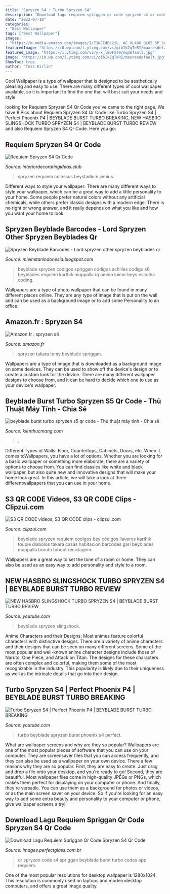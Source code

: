 ```yaml
---
title: "Spryzen S4 : Turbo Spryzen S4"
description: "Download lagu requiem spriggan qr code spryzen s4 qr code"
date: "2022-07-10"
categories:
- "Best Wallpaper"
tags: ["Best Wallpaper"]
images:
- "https://m.media-amazon.com/images/I/71NJIdBc2iL._AC_UL480_QL65_SP_SAME_DOMAIN_ASSETS_257061_.jpg"
featuredImage: "https://i0.wp.com/i.ytimg.com/vi/qibIkZqTeRI/maxresdefault.jpg"
featured_image: "https://i.ytimg.com/vi/y-x_lEQFmT0/mqdefault.jpg"
image: "https://i0.wp.com/i.ytimg.com/vi/qibIkZqTeRI/maxresdefault.jpg"
ShowToc: true
author: "Tess Kirlin"
---
```



Cool Wallpaper is a type of wallpaper that is designed to be aesthetically pleasing and easy to use. There are many different types of cool wallpaper available, so it is important to find the one that will best suit your needs and style.

	

		
looking for Requiem Spryzen S4 Qr Code you've came to the right page. We have 8 Pics about Requiem Spryzen S4 Qr Code like Turbo Spryzen S4 | Perfect Phoenix P4 | BEYBLADE BURST TURBO BREAKING, NEW HASBRO SLINGSHOCK TURBO SPRYZEN S4 | BEYBLADE BURST TURBO REVIEW and also Requiem Spryzen S4 Qr Code. Here you go:
		
    
## Requiem Spryzen S4 Qr Code

<img loading=lazy src="https://i0.wp.com/i.ytimg.com/vi/qibIkZqTeRI/maxresdefault.jpg" onerror="this.onerror=null;this.src='https://tse4.mm.bing.net/th?id=OIP.NLczKTC7zyN8n43pZKuAhwHaEK&amp;pid=15.1';" alt="Requiem Spryzen S4 Qr Code">

_Source: interiordecoratingideas.club_

>spryzen requiem colossus beystadium jinnius. 

	

Different ways to style your wallpaper:
There are many different ways to style your wallpaper, which can be a great way to add a little personality to your home. Some people prefer natural colors without any artificial chemicals, while others prefer classic designs with a modern edge. There is no right or wrong answer, and it really depends on what you like and how you want your home to look.

    
## Spryzen Beyblade Barcodes - Lord Spryzen Other Spryzen Beyblades Qr

<img loading=lazy src="https://lh3.googleusercontent.com/proxy/Nuy75C2PMyfylR84HaICDDaHP7TSbxMFFsZ0udkbH6AjSTIqsnkE-Gqhjefzso0KabIsBfmKZcyHveAEEUqJEnLKavdsoDDdhHB6GaLuZ0yf3glvyMSgUXN2iExsEYOUXA=w1200-h630-p-k-no-nu" onerror="this.onerror=null;this.src='https://tse2.mm.bing.net/th?id=OIP.NCK4nhaimHhRlziGJNReYwHaEK&amp;pid=15.1';" alt="Spryzen Beyblade Barcodes - Lord spryzen other spryzen beyblades qr">

_Source: mieinstanindonesia.blogspot.com_

>beyblade spryzen codigos spriggan códigos achilles codigo s6 beyblades requiem karthik muppalla rq amino luinor beys escolha coding. 

	



Wallpapers are a type of photo wallpaper that can be found in many different places online. They are any type of image that is put on the wall and can be used as a background image or to add some Personality to an office.

    
## Amazon.fr : Spryzen S4

<img loading=lazy src="https://m.media-amazon.com/images/I/71NJIdBc2iL._AC_UL480_QL65_SP_SAME_DOMAIN_ASSETS_257061_.jpg" onerror="this.onerror=null;this.src='https://tse2.mm.bing.net/th?id=OIP.AqIv8EzXnEKaouRy5-qpnQHaHY&amp;pid=15.1';" alt="Amazon.fr : spryzen s4">

_Source: amazon.fr_

>spryzen takara tomy beyblade spriggan. 

	

Wallpapers are a type of image that is downloaded as a background image on some devices. They can be used to show off the device's design or to create a custom look for the device. There are many different wallpaper designs to choose from, and it can be hard to decide which one to use as your device's wallpaper.

    
## Beyblade Burst Turbo Spryzen S5 Qr Code - Thủ Thuật Máy Tính - Chia Sẽ

<img loading=lazy src="https://img.youtube.com/vi/tZAJgSB0PXA/mqdefault.jpg" onerror="this.onerror=null;this.src='https://tse2.mm.bing.net/th?id=OIP.rcuxnqo-0bXPKdyDvRJChAAAAA&amp;pid=15.1';" alt="beyblade burst turbo spryzen s5 qr code - Thủ thuật máy tính - Chia sẽ">

_Source: kienthucmang.com_

>. 

	

Different Types of Walls: Floor, Countertops, Cabinets, Doors, etc.
When it comes toWallpapers, you have a lot of options. Whether you are looking for a basic wallpaper or something more elaborate, there are a variety of options to choose from. You can find classics like white and black wallpaper, but also quite new and innovative designs that will make your home look great. In this article, we will take a look at three differentwallpapers that you can use in your home.

    
## S3 QR CODE Videos, S3 QR CODE Clips - Clipzui.com

<img loading=lazy src="https://i.ytimg.com/vi/y-x_lEQFmT0/mqdefault.jpg" onerror="this.onerror=null;this.src='https://tse1.mm.bing.net/th?id=OIP.BCw2LBTAIgMOJU9fXYwjMwAAAA&amp;pid=15.1';" alt="S3 QR CODE videos, S3 QR CODE clips - clipzui.com">

_Source: clipzui.com_

>beyblade spryzen requiem codigos bey códigos llaveros karthik toupie diabolos takara casas habitacion barcodes gari beyblades muppalla boruto toboot reciclagem. 

	

Wallpapers are a great way to set the tone of a room or home. They can also be used as an easy way to add personality and style to a room.

    
## NEW HASBRO SLINGSHOCK TURBO SPRYZEN S4 | BEYBLADE BURST TURBO REVIEW

<img loading=lazy src="https://i.ytimg.com/vi/GHrOVOFZjCM/maxresdefault.jpg" onerror="this.onerror=null;this.src='https://tse3.mm.bing.net/th?id=OIP.J3HafmBivjepjd1jeHma1gHaEK&amp;pid=15.1';" alt="NEW HASBRO SLINGSHOCK TURBO SPRYZEN S4 | BEYBLADE BURST TURBO REVIEW">

_Source: youtube.com_

>beyblade spryzen slingshock. 

	

Anime Characters and their Designs: Most animes feature colorful characters with distinctive designs.
There are a variety of anime characters and their designs that can be seen on many different screens. Some of the most popular and well-known anime character designs include those of Naruto, One Piece, and Attack on Titan. The designs for these characters are often complex and colorful, making them some of the most recognizable in the industry. This popularity is likely due to their uniqueness as well as the intricate details that go into their design.

    
## Turbo Spryzen S4 | Perfect Phoenix P4 | BEYBLADE BURST TURBO BREAKING

<img loading=lazy src="https://i.ytimg.com/vi/UbMlSIhOWf4/maxresdefault.jpg" onerror="this.onerror=null;this.src='https://tse3.mm.bing.net/th?id=OIP.-3HjOykofSuRlwrpug2yUwHaEK&amp;pid=15.1';" alt="Turbo Spryzen S4 | Perfect Phoenix P4 | BEYBLADE BURST TURBO BREAKING">

_Source: youtube.com_

>turbo beyblade spryzen burst phoenix s4 perfect. 

	

What are wallpaper screens and why are they so popular?
Wallpapers are one of the most popular pieces of software that you can use on your computer. They are screensaver files that you can access frequently, and they can also be used as a wallpaper on your own device. There a few reasons why they are so popular. First, they are easy to create. Just drag and drop a file onto your desktop, and you're ready to go! Second, they are beautiful. Most wallpaper files come in high-quality JPEGs or PNGs, which makes them perfect for displaying on your computer or phone. And finally, they're versatile. You can use them as a background for photos or videos, or as the main screen saver on your device. So if you're looking for an easy way to add some extra beauty and personality to your computer or phone, give wallpaper screens a try!

    
## Download Lagu Requiem Spriggan Qr Code Spryzen S4 Qr Code

<img loading=lazy src="https://i.ytimg.com/vi/2zMtCQqq_50/maxresdefault.jpg" onerror="this.onerror=null;this.src='https://tse3.mm.bing.net/th?id=OIP.HCL0bEqMRncPkJ-qfY_CJwHaEK&amp;pid=15.1';" alt="Download Lagu Requiem Spriggan Qr Code Spryzen S4 Qr Code">

_Source: images.perfectglass.com.br_

>qr spryzen code s4 spriggan beyblade burst turbo codes app requiem. 

	

One of the most popular resolutions for desktop wallpaper is 1280x1024. This resolution is commonly used on laptops and moderndesktop computers, and offers a great image quality.

